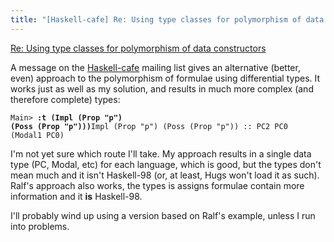```yaml
---
title: "[Haskell-cafe] Re: Using type classes for polymorphism of data constructors"
---
```


[Re: Using type classes for polymorphism of data constructors](http://haskell.org/pipermail/haskell-cafe/2005-June/010434.html)

A message on the [Haskell-cafe](http://haskell.org/pipermail/haskell-cafe/)
mailing list gives an alternative (better, even) approach to the polymorphism
of formulae using differential types. It works just as well as my solution,
and results in much more complex (and therefore complete) types:

<code>Main> <span style="font-weight: bold;">:t (Impl (Prop "p") (Poss (Prop "p")))</span>Impl (Prop "p") (Poss (Prop "p")) :: PC2 PC0 (Modal1 PC0)</code>

I'm not yet sure which route I'll take. My approach results in a single data
type (PC, Modal, etc) for each language, which is good, but the types don't
mean much and it isn't Haskell-98 (or, at least, Hugs won't load it as such).
Ralf's approach also works, the types is assigns formulae contain more
information and it **is** Haskell-98.

I'll probably wind up using a version based on Ralf's example, unless I run
into problems.
